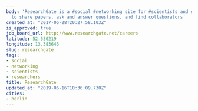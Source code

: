 ```yaml
---
body: 'ResearchGate is a #social #networking site for #scientists and #researchers
  to share papers, ask and answer questions, and find collaborators'
created_at: "2017-06-28T20:27:58.103Z"
is_approved: true
job_board_url: http://www.researchgate.net/careers
latitude: 52.530219
longitude: 13.383646
slug: researchgate
tags:
- social
- networking
- scientists
- researchers
title: ResearchGate
updated_at: "2019-06-16T10:36:09.730Z"
cities:
- berlin
---
```

